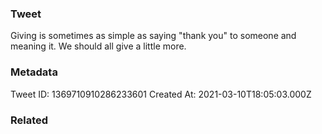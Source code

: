 ### Tweet
Giving is sometimes as simple as saying "thank you" to someone and meaning it. We should all give a little more.

### Metadata
Tweet ID: 1369710910286233601
Created At: 2021-03-10T18:05:03.000Z

### Related


